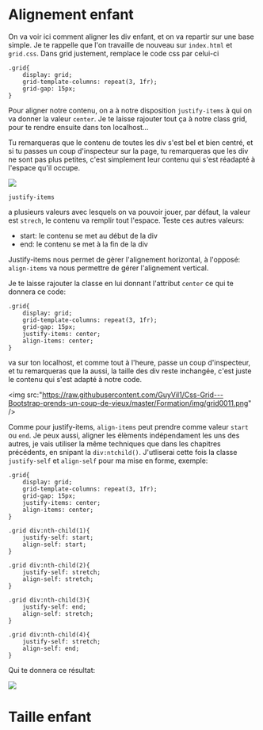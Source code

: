<h1>Alignement enfant</h1>

On va voir ici comment aligner les div enfant, et on va repartir sur une base simple. Je te rappelle que l'on travaille de nouveau sur ```index.html``` et ```grid.css```. Dans grid justement, remplace le code css par celui-ci

```
.grid{
    display: grid;
    grid-template-columns: repeat(3, 1fr);
    grid-gap: 15px;
}
```

Pour aligner notre contenu, on a à notre disposition ```justify-items``` à qui on va donner la valeur ```center```. Je te laisse rajouter tout ça à notre class grid, pour te rendre ensuite dans ton localhost...

Tu remarqueras que le contenu de toutes les div s'est bel et bien centré, et si tu passes un coup d'inspecteur sur la page, tu remarqueras que les div ne sont pas plus petites, c'est simplement leur contenu qui s'est réadapté à l'espace qu'il occupe.

<img src="https://raw.githubusercontent.com/GuyVil1/Css-Grid---Bootstrap-prends-un-coup-de-vieux/master/Formation/img/grid0010.png" />

```
justify-items
```

a plusieurs valeurs avec lesquels on va pouvoir jouer, par défaut, la valeur est ```strech```, le contenu va remplir tout l'espace.
Teste ces autres valeurs:

<ul>
    <li>start: le contenu se met au début de la div</li>
    <li>end: le contenu se met à la fin de la div</li>
</ul>

Justify-items nous permet de gèrer l'alignement horizontal, à l'opposé: ```align-items``` va nous permettre de gérer l'alignement vertical.

Je te laisse rajouter la classe en lui donnant l'attribut ```center``` ce qui te donnera ce code:

```
.grid{
    display: grid;
    grid-template-columns: repeat(3, 1fr);
    grid-gap: 15px;
    justify-items: center;
    align-items: center;
}
```

va sur ton localhost, et comme tout à l'heure, passe un coup d'inspecteur, et tu remarqueras que la aussi, la taille des div reste inchangée, c'est juste le contenu qui s'est adapté à notre code.

<img src:"https://raw.githubusercontent.com/GuyVil1/Css-Grid---Bootstrap-prends-un-coup-de-vieux/master/Formation/img/grid0011.png" />


Comme pour justify-items, ```align-items``` peut prendre comme valeur ```start``` ou ```end```.
Je peux aussi, aligner les élèments indépendament les uns des autres, je vais utiliser la même techniques que dans les chapitres précédents, en snipant la ```div:ntchild()```. J'utliserai cette fois la classe ```justify-self``` et ```align-self``` pour ma mise en forme, exemple:

```
.grid{
    display: grid;
    grid-template-columns: repeat(3, 1fr);
    grid-gap: 15px;
    justify-items: center;
    align-items: center;
}

.grid div:nth-child(1){
    justify-self: start;
    align-self: start;
}

.grid div:nth-child(2){
    justify-self: stretch;
    align-self: stretch;
}

.grid div:nth-child(3){
    justify-self: end;
    align-self: stretch;
}

.grid div:nth-child(4){
    justify-self: stretch;
    align-self: end;
}
```

Qui te donnera ce résultat:

<img src="https://raw.githubusercontent.com/GuyVil1/Css-Grid---Bootstrap-prends-un-coup-de-vieux/master/Formation/img/grid0012.png" />

<h1 id="taille">Taille enfant</h1>

